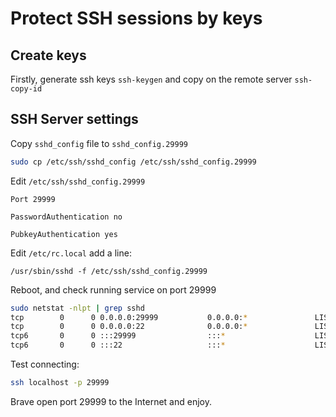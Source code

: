 # Protect SSH sessions by keys

## Create keys
Firstly, generate ssh keys `ssh-keygen` and copy on the remote server `ssh-copy-id`

## SSH Server settings
Copy `sshd_config` file to `sshd_config.29999`

```bash
sudo cp /etc/ssh/sshd_config /etc/ssh/sshd_config.29999
```

Edit `/etc/ssh/sshd_config.29999`
```
Port 29999

PasswordAuthentication no

PubkeyAuthentication yes
```

Edit `/etc/rc.local` add a line:

```
/usr/sbin/sshd -f /etc/ssh/sshd_config.29999
```
Reboot, and check running service on port 29999
```bash
sudo netstat -nlpt | grep sshd
tcp        0      0 0.0.0.0:29999           0.0.0.0:*               LISTEN      1937/sshd       
tcp        0      0 0.0.0.0:22              0.0.0.0:*               LISTEN      1339/sshd       
tcp6       0      0 :::29999                :::*                    LISTEN      1937/sshd       
tcp6       0      0 :::22                   :::*                    LISTEN      1339/sshd
```

Test connecting:
```bash
ssh localhost -p 29999
```
Brave open port 29999 to the Internet and enjoy.
